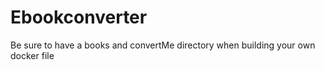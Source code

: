 # Ebookconverter
Be sure to have a books and convertMe directory when building your own docker file 
